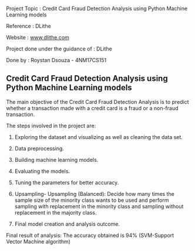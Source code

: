 Project Topic : Credit Card Fraud Detection Analysis using Python Machine Learning models

Reference : DLithe

Website : www.dlithe.com

Project done under the guidance of : DLithe

Done by : Roystan Dsouza - 4NM17CS151
## Credit Card Fraud Detection Analysis using Python Machine Learning models

The main objective of the Credit Card Fraud Detection Analysis is to predict whether a transaction made with a credit card is a fraud or a non-fraud transaction.

The steps involved in the project are:

1. Exploring the dataset and visualizing as well as cleaning the data set.

2. Data preprocessing.

3. Building machine learning models.

4. Evaluating the models.

5. Tuning the parameters for better accuracy.

6. Upsampling- Upsampling (Balanced): Decide how many times the sample size of the minority class wants to be used and perform sampling with replacement in the minority class      and sampling without replacement in the majority class.

7. Final model creation and analysis outcome.

Final result of analysis:
The accuracy obtained is 94% (SVM-Support Vector Machine algorithm)
